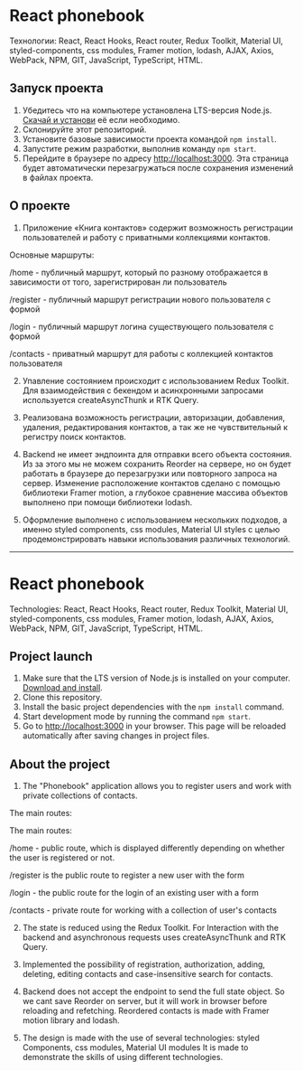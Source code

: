 # React phonebook

Технологии: React, React Hooks, React router, Redux Toolkit, Material UI,
styled-components, css modules, Framer motion, lodash, AJAX, Axios, WebPack,
NPM, GIT, JavaScript, TypeScript, HTML.

## Запуск проекта

1. Убедитесь что на компьютере установлена LTS-версия Node.js.
   [Скачай и установи](https://nodejs.org/en/) её если необходимо.
2. Склонируйте этот репозиторий.
3. Установите базовые зависимости проекта командой `npm install`.
4. Запустите режим разработки, выполнив команду `npm start`.
5. Перейдите в браузере по адресу
   [http://localhost:3000](http://localhost:3000). Эта страница будет
   автоматически перезагружаться после сохранения изменений в файлах проекта.

## О проекте

1. Приложение «Книга контактов» содержит возможность регистрации пользователей и
   работу с приватными коллекциями контактов.

Основные маршруты:

/home - публичный маршрут, который по разному отображается в зависимости от
того, зарегистрирован ли пользователь

/register - публичный маршрут регистрации нового пользователя с формой

/login - публичный маршрут логина существующего пользователя с формой

/contacts - приватный маршрут для работы с коллекцией контактов пользователя

2. Упавление состоянием происходит с использованием Redux Toolkit. Для
   взаимодействия с бекендом и асинхронными запросами используется
   createAsyncThunk и RTK Query.

3. Реализована возможность регистрации, авторизации, добавления, удаления,
   редактирования контактов, а так же не чувствительный к регистру поиск
   контактов.

4. Backend не имеет эндпоинта для отправки всего объекта состояния. Из за этого
   мы не можем сохранить Reorder на сервере, но он будет работать в браузере до
   перезагрузки или повторного запроса на сервер. Изменение расположение
   контактов сделано с помощью библиотеки Framer motion, а глубокое сравнение
   массива объектов выполнено при помощи библиотеки lodash.

5. Оформление выполнено с использованием нескольких подходов, а именно styled
   components, css modules, Material UI styles с целью продемонстрировать навыки
   использования различных технологий.

---

# React phonebook

Technologies: React, React Hooks, React router, Redux Toolkit, Material UI,
styled-components, css modules, Framer motion, lodash, AJAX, Axios, WebPack,
NPM, GIT, JavaScript, TypeScript, HTML.

## Project launch

1. Make sure that the LTS version of Node.js is installed on your computer.
   [Download and install](https://nodejs.org/en/).
2. Clone this repository.
3. Install the basic project dependencies with the `npm install` command.
4. Start development mode by running the command `npm start`.
5. Go to [http://localhost:3000](http://localhost:3000) in your browser. This
   page will be reloaded automatically after saving changes in project files.

## About the project

1. The "Phonebook" application allows you to register users and work with
   private collections of contacts.

The main routes:

The main routes:

/home - public route, which is displayed differently depending on whether the
user is registered or not.

/register is the public route to register a new user with the form

/login - the public route for the login of an existing user with a form

/contacts - private route for working with a collection of user's contacts

2. The state is reduced using the Redux Toolkit. For Interaction with the
   backend and asynchronous requests uses createAsyncThunk and RTK Query.

3. Implemented the possibility of registration, authorization, adding, deleting,
   editing contacts and case-insensitive search for contacts.

4. Backend does not accept the endpoint to send the full state object. So we
   cant save Reorder on server, but it will work in browser before reloading and
   refetching. Reordered contacts is made with Framer motion library and lodash.

5. The design is made with the use of several technologies: styled Components,
   css modules, Material UI modules It is made to demonstrate the skills of
   using different technologies.
